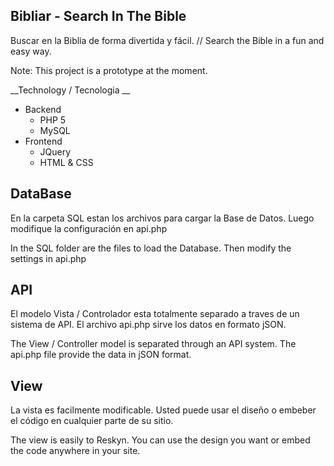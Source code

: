 ## Bibliar - Search In The Bible
Buscar en la Biblia de forma divertida y fácil. // Search the Bible in a fun and easy way.

Note: This project is a prototype at the moment. 

__Technology / Tecnologia __
* Backend
	* PHP 5
	* MySQL
* Frontend
	* JQuery
	* HTML & CSS

## DataBase ##

En la carpeta SQL estan los archivos para cargar la Base de Datos. Luego modifique la configuración en api.php

In the SQL folder are the files to load the Database. Then modify the settings in api.php

## API ##

El modelo Vista / Controlador esta totalmente separado a traves de un sistema de API. El archivo api.php sirve los datos en formato jSON.

The View / Controller model is  separated through an API system. The api.php file provide the data in jSON format.

## View ##

La vista es facilmente modificable. Usted puede usar el diseño o embeber el código en cualquier parte de su sitio.

The view is easily to Reskyn. You can use the design you want or embed the code anywhere in your site.